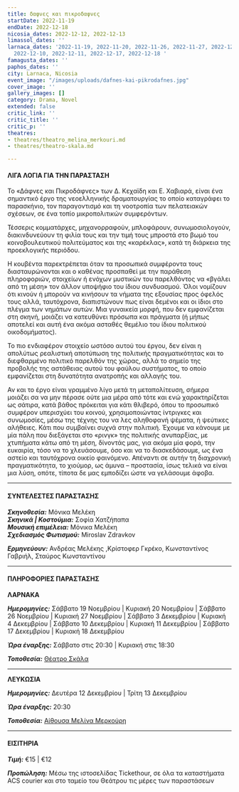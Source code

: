 ```yaml
---
title: δαφνες και πικροδαφνες
startDate: 2022-11-19
endDate: 2022-12-18
nicosia_dates: 2022-12-12, 2022-12-13
limassol_dates: ''
larnaca_dates: '2022-11-19, 2022-11-20, 2022-11-26, 2022-11-27, 2022-12-03, 2022-12-04,
  2022-12-10, 2022-12-11, 2022-12-17, 2022-12-18 '
famagusta_dates: ''
paphos_dates: ''
city: Larnaca, Nicosia
event_image: "/images/uploads/dafnes-kai-pikrodafnes.jpg"
cover_image: ''
gallery_images: []
category: Drama, Novel
extended: false
critic_link: ''
critic_title: ''
critic_p: ''
theatres:
- theatres/theatro_melina_merkouri.md
- theatres/theatro-skala.md

---
```

#### ΛΙΓΑ ΛΟΓΙΑ ΓΙΑ ΤΗΝ ΠΑΡΑΣΤΑΣΗ

Το «Δάφνες και Πικροδάφνες» των Δ. Κεχαϊδη και Ε. Χαβιαρά, είναι ένα σημαντικό έργο της νεοελληνικής δραματουργίας το οποίο καταγράφει το παρασκήνιο, τον παραγοντισμό και τη νοοτροπία των πελατειακών σχέσεων, σε ένα τοπίο μικροπολιτικών συμφερόντων.

Τέσσερις κομματάρχες, μηχανορραφούν, μπλοφάρουν, συνωμοσιολογούν, διακινδυνεύουν τη φιλία τους και την τιμή τους μπροστά στο βωμό του κοινοβουλευτικού πολιτεύματος και της «καρέκλας», κατά τη διάρκεια της προεκλογικής περιόδου.

Η κουβέντα παρεκτρέπεται όταν τα προσωπικά συμφέροντα τους διασταυρώνονται και ο καθένας προσπαθεί με την παράθεση πληροφοριών, στοιχείων ή ενόχων μυστικών του παρελθόντος να «βγάλει από τη μέση» τον άλλον υποψήφιο του ίδιου συνδυασμού. Όλοι νομίζουν ότι κινούν ή μπορούν να κινήσουν τα νήματα της εξουσίας προς όφελός τους αλλά, ταυτόχρονα, διαπιστώνουν πως είναι δεμένοι και οι ίδιοι στο πλέγμα των νημάτων αυτών. Μια γυναικεία μορφή, που δεν εμφανίζεται στη σκηνή, μοιάζει να κατευθύνει πρόσωπα και πράγματα (ή μήπως αποτελεί και αυτή ένα ακόμα ασταθές θεμέλιο του ίδιου πολιτικού οικοδομήματος).

Το πιο ενδιαφέρον στοιχείο ωστόσο αυτού του έργου, δεν είναι η απολύτως ρεαλιστική αποτύπωση της πολιτικής πραγματικότητας και το διεφθαρμένο πολιτικό παρελθόν της χώρας, αλλά το σημείο της προβολής της αστάθειας αυτού του φαύλου συστήματος, το οποίο εμφανίζεται στη δυνατότητα ανατροπής και αλλαγής του.

Αν και το έργο είναι γραμμένο λίγο μετά τη μεταπολίτευση, σήμερα μοιάζει σα να μην πέρασε ούτε μια μέρα από τότε και ενώ χαρακτηρίζεται ως σάτιρα, κατά βάθος πρόκειται για κάτι θλιβερό, όπου το προσωπικό συμφέρον υπερισχύει του κοινού, χρησιμοποιώντας ίντριγκες και συνωμοσίες, μέσω της τέχνης του να λες αληθοφανή ψέματα, ή ψεύτικες αλήθειες. Κάτι που συμβαίνει συχνά στην πολιτική. Έχουμε να κάνουμε με μία πάλη που διεξάγεται στο «ρινγκ» της πολιτικής ανυπαρξίας, με χτυπήματα κάτω από τη μέση, δίνοντάς μας, για ακόμα μία φορά, την ευκαιρία, τόσο να το χλευάσουμε, όσο και να το διασκεδάσουμε, ως ένα αστείο και ταυτόχρονα οικείο φαινόμενο. Απέναντι σε αυτήν τη διαχρονική πραγματικότητα, το χιούμορ, ως άμυνα – προστασία, ίσως τελικά να είναι μια λύση, οπότε, τίποτα δε μας εμποδίζει ώστε να γελάσουμε άφοβα.

***

#### ΣΥΝΤΕΛΕΣΤΕΣ ΠΑΡΑΣΤΑΣΗΣ

**_Σκηνοθεσία:_** Μόνικα Μελέκη  
**_Σκηνικά | Κοστούμια:_** Σοφία Χατζήπαπα  
**_Μουσική επιμέλεια:_** Μόνικα Μελέκη  
**_Σχεδιασμός Φωτισμού:_** Miroslav Zdravkov

**_Ερμηνεύουν:_** Ανδρέας Μελέκης ,Κρίστοφερ Γκρέκο, Κωνσταντίνος Γαβριήλ, Σταύρος Κωνσταντίνου

***

#### ΠΛΗΡΟΦΟΡΙΕΣ ΠΑΡΑΣΤΑΣΗΣ

**ΛΑΡΝΑΚΑ**

**_Ημερομηνίες:_** Σάββατο 19 Νοεμβρίου | Κυριακή 20 Νοεμβρίου | Σάββατο 26 Νοεμβρίου | Κυριακή 27 Νοεμβρίου | Σάββατο 3 Δεκεμβρίου | Κυριακή 4 Δεκεμβρίου | Σάββατο 10 Δεκεμβρίου | Κυριακή 11 Δεκεμβρίου | Σάββατο 17 Δεκεμβρίου | Κυριακή 18 Δεκεμβρίου

**_Ώρα έναρξης:_** Σάββατο στις 20:30 | Κυριακή στις 18:30

**_Τοποθεσία:_** [Θέατρο Σκάλα](?#map)

***

**ΛΕΥΚΩΣΙΑ**

**_Ημερομηνίες:_** Δευτέρα 12 Δεκεμβρίου | Τρίτη 13 Δεκεμβρίου

**_Ώρα έναρξης:_** 20:30

**_Τοποθεσία:_** [Αίθουσα Μελίνα Μερκούρη](?#map)

***

#### ΕΙΣΙΤΗΡΙΑ

**_Τιμή:_** €15 | €12

**_Προπώληση:_** Μέσω της ιστοσελίδας Tickethour, σε όλα τα καταστήματα ACS courier και στο ταμείο του Θεάτρου τις μέρες των παραστάσεων